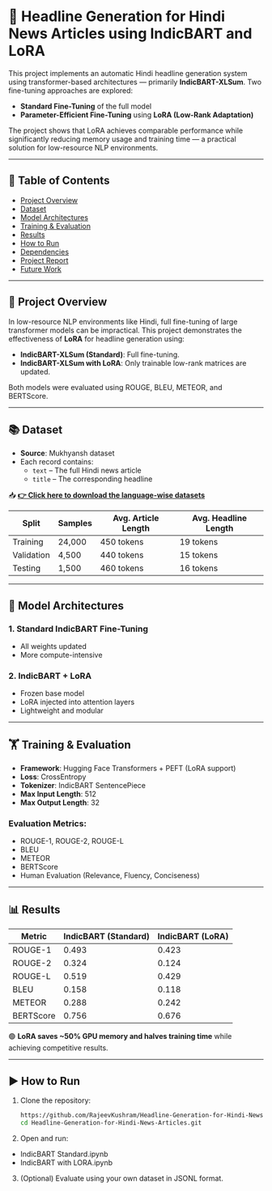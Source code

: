 # 📰 Headline Generation for Hindi News Articles using IndicBART and LoRA

This project implements an automatic Hindi headline generation system using transformer-based architectures — primarily **IndicBART-XLSum**. Two fine-tuning approaches are explored:
- **Standard Fine-Tuning** of the full model
- **Parameter-Efficient Fine-Tuning** using **LoRA (Low-Rank Adaptation)**

The project shows that LoRA achieves comparable performance while significantly reducing memory usage and training time — a practical solution for low-resource NLP environments.

---

## 📌 Table of Contents

- [Project Overview](#project-overview)
- [Dataset](#dataset)
- [Model Architectures](#model-architectures)
- [Training & Evaluation](#training--evaluation)
- [Results](#results)
- [How to Run](#how-to-run)
- [Dependencies](#dependencies)
- [Project Report](#project-report)
- [Future Work](#future-work)

---

## 📘 Project Overview

In low-resource NLP environments like Hindi, full fine-tuning of large transformer models can be impractical. This project demonstrates the effectiveness of **LoRA** for headline generation using:
- **IndicBART-XLSum (Standard)**: Full fine-tuning.
- **IndicBART-XLSum with LoRA**: Only trainable low-rank matrices are updated.

Both models were evaluated using ROUGE, BLEU, METEOR, and BERTScore.

---

## 📚 Dataset

- **Source**: Mukhyansh dataset
- Each record contains:
  - `text` – The full Hindi news article
  - `title` – The corresponding headline

📥 [**👉 Click here to download the language-wise datasets**](https://drive.google.com/drive/folders/1PYUgWMqELhVbQ_nJ7EtpYo_R1xm7XM6y)


| Split       | Samples | Avg. Article Length | Avg. Headline Length |
|-------------|---------|----------------------|------------------------|
| Training    | 24,000  | 450 tokens           | 19 tokens              |
| Validation  | 4,500   | 440 tokens           | 15 tokens              |
| Testing     | 1,500   | 460 tokens           | 16 tokens              |

---

## 🧠 Model Architectures

### 1. Standard IndicBART Fine-Tuning
- All weights updated
- More compute-intensive

### 2. IndicBART + LoRA
- Frozen base model
- LoRA injected into attention layers
- Lightweight and modular

---

## 🏋️ Training & Evaluation

- **Framework**: Hugging Face Transformers + PEFT (LoRA support)
- **Loss**: CrossEntropy
- **Tokenizer**: IndicBART SentencePiece
- **Max Input Length**: 512
- **Max Output Length**: 32

### Evaluation Metrics:
- ROUGE-1, ROUGE-2, ROUGE-L
- BLEU
- METEOR
- BERTScore
- Human Evaluation (Relevance, Fluency, Conciseness)

---

## 📊 Results

| Metric      | IndicBART (Standard) | IndicBART (LoRA) |
|-------------|----------------------|------------------|
| ROUGE-1     | 0.493                | 0.423            |
| ROUGE-2     | 0.324                | 0.124            |
| ROUGE-L     | 0.519                | 0.429            |
| BLEU        | 0.158                | 0.118            |
| METEOR      | 0.288                | 0.242            |
| BERTScore   | 0.756                | 0.676            |

🟢 **LoRA saves ~50% GPU memory and halves training time** while achieving competitive results.

---

## ▶️ How to Run

1. Clone the repository:
   ```bash
   https://github.com/RajeevKushram/Headline-Generation-for-Hindi-News-Articles.git
   cd Headline-Generation-for-Hindi-News-Articles.git

2. Open and run:
- IndicBART Standard.ipynb
- IndicBART with LORA.ipynb

3. (Optional) Evaluate using your own dataset in JSONL format.

